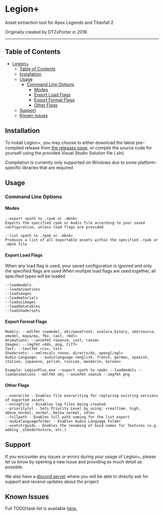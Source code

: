 Legion+
=======

Asset extraction tool for Apex Legends and Titanfall 2

Originally created by DTZxPorter in 2019.

---
## Table of Contents
- [Legion+](#legion)
  - [Table of Contents](#table-of-contents)
  - [Installation](#installation)
  - [Usage](#usage)
    - [Command Line Options](#command-line-options)
      - [Modes](#modes)
      - [Export Load Flags](#export-load-flags)
      - [Export Format Flags](#export-format-flags)
      - [Other Flags](#other-flags)
  - [Support](#support)
  - [Known Issues](#known-issues)

## Installation
To install Legion+, you may choose to either download the latest pre-compiled release from [the releases page](https://github.com/r-ex/LegionPlus/releases/latest), or compile the source code for yourself using the provided Visual Studio Solution file (.sln)

Compilation is currently only supported on Windows due to some platform-specific libraries that are required

## Usage

### Command Line Options

#### Modes
```
--export <path to .rpak or .mbnk>
Exports the specified rpak or Audio file according to your saved configuration, unless load flags are provided

--list <path to .rpak or .mbnk>
Produces a list of all exportable assets within the specified .rpak or .mbnk file
```

#### Export Load Flags
When any load flag is used, your saved configuration is ignored and only the specified flags are used
When multiple load flags are used together, all specified types will be loaded

```
--loadmodels
--loadanimations
--loadimages
--loadmaterials
--loaduiimages
--loaddatatables
--loadshadersets
```

#### Export Format Flags

```
Models: --mdlfmt <semodel, obj/wavefront, xnalara_binary, smd/source, xmodel, maya/ma, fbx, cast, rmdl>
Animations: --animfmt <seanim, cast, ranim>
Images: --imgfmt <dds, png, tiff>
Text: --textfmt <csv, txt>
Shadersets: --nmlrecalc <none, directx/dx, opengl/ogl>
Audio Language: --audiolanguage <english, french, german, spanish, italian, japanese, polish, russian, mandarin, korean>
```
`Example: LegionPlus.exe --export <path to rpak> --loadmodels --loadanimations --mdlfmt obj --animfmt seanim --imgfmt png`

#### Other Flags
```
--overwrite - Enables file overwriting for replacing existing versions of exported assets
--nologfile - Disables log files being created
--prioritylvl - Sets Priority Level by using: <realtime, high, above_normal, normal, below_normal, idle>
--fullpath - Enables full path naming for the list export
--audiolanguagefolder - Enables Audio Language Folder
--usetxtrguids - Enables the renaming of Guid names for Textures (e.g. adding _albedoTexture, etc.)
```

## Support
If you encounter any issues or errors during your usage of Legion+, please let us know by opening a new Issue and providing as much detail as possible.

We also have a [discord server](https://discord.gg/ADek6fxVGe) where you will be able to directly ask for support and receive updates about the project

## Known Issues

Full TODO/task list is available [here.](https://github.com/r-ex/LegionPlus/projects/1)
